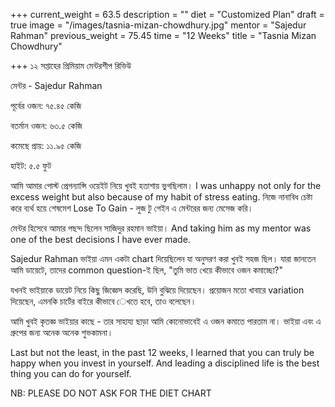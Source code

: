 +++
current_weight = 63.5
description = ""
diet = "Customized Plan"
draft = true
image = "/images/tasnia-mizan-chowdhury.jpg"
mentor = "Sajedur Rahman"
previous_weight = 75.45
time = "12 Weeks"
title = "Tasnia Mizan Chowdhury"

+++
১২ সপ্তাহের প্রিমিয়াম মেন্টরশীপ রিভিউ

মেন্টর - Sajedur Rahman

পূর্বের ওজন: ৭৫.৪৫ কেজি

বতর্মান ওজন: ৬৩.৫ কেজি

কমেছে প্রায়: ১১.৯৫ কেজি

হাইট: ৫.৫ ফুট

আমি আমার পোস্ট প্রেগন্যান্সি ওয়েইট নিয়ে খুবই হতাশায় ভুগছিলাম। I was unhappy not only for the excess weight but also because of my habit of stress eating. নিজে নানাবিধ চেষ্টা করে ব্যর্থ হয়ে শেষমেশ Lose To Gain - লুজ টু গেইন এ মেন্টরের জন্য মেসেজ করি।

মেন্টর হিসেবে আমার পছন্দ ছিলেন সাজিদুর রহমান ভাইয়া। And taking him as my mentor was one of the best decisions I have ever made.

Sajedur Rahman ভাইয়া এমন একটা chart দিয়েছিলেন যা অনুসরণ করা খুবই সহজ ছিল। যারা জানতেন আমি ডায়েটে, তাদের common question-ই ছিল, "তুমি ভাত খেয়ে কীভাবে ওজন কমাচ্ছো?"

যখনই ভাইয়াকে ডায়েট নিয়ে কিছু জিজ্ঞেস করেছি, উনি বুঝিয়ে দিয়েছেন। প্রয়োজন মতো খাবারে variation দিয়েছেন, এমনকি চার্টের বাইরে কীভাবে েখতে হবে, তাও বলেছেন।

আমি খুবই কৃতজ্ঞ ভাইয়ার কাছে - তার সাহায্য ছাড়া আমি কোনোভাবেই এ ওজন কমাতে পারতাম না। ভাইয়া এবং এ গ্রুপের জন্য অনেক অনেক শুভকামনা।

Last but not the least, in the past 12 weeks, I learned that you can truly be happy when you invest in yourself. And leading a disciplined life is the best thing you can do for yourself.

NB: PLEASE DO NOT ASK FOR THE DIET CHART